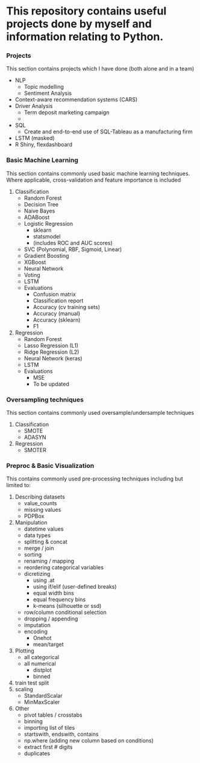 # This repository contains useful projects done by myself and information relating to Python.

### Projects
This section contains projects which I have done (both alone and in a team)
- NLP
   - Topic modelling
   - Sentiment Analysis
- Context-aware recommendation systems (CARS)
- Driver Analysis
   - Term deposit marketing campaign
   -
- SQL 
   - Create and end-to-end use of SQL-Tableau as a manufacturing firm
- LSTM (masked)
- R Shiny, flexdashboard

### Basic Machine Learning
This section contains commonly used basic machine learning techniques.
Where applicable, cross-validation and feature importance is included
1. Classification
   - Random Forest
   - Decision Tree
   - Naive Bayes
   - ADABoost
   - Logistic Regression
      - sklearn
      - statsmodel
      - (includes ROC and AUC scores)
   - SVC (Polynomial, RBF, Sigmoid, Linear)
   - Gradient Boosting
   - XGBoost
   - Neural Network
   - Voting
   - LSTM
   - Evaluations
      - Confusion matrix
      - Classification report
      - Accuracy (cv training sets)
      - Accuracy (manual)
      - Accuracy (sklearn)
      - F1
2. Regression
   - Random Forest
   - Lasso Regression (L1)
   - Ridge Regression (L2)
   - Neural Network (keras)
   - LSTM
   - Evaluations
      - MSE
      - To be updated
    
### Oversampling techniques
This section contains commonly used oversample/undersample techniques
1. Classification
   - SMOTE
   - ADASYN
2. Regression
   - SMOTER

### Preproc & Basic Visualization
This contains commonly used pre-processing techniques including but limited to:
1. Describing datasets
   - value_counts
   - missing values
   - PDPBox
2. Manipulation
   - datetime values
   - data types
   - splitting & concat
   - merge / join
   - sorting
   - renaming / mapping
   - reordering categorical variables
   - dicretizing
     - using .at
     - using if/elif (user-defined breaks)
     - equal width bins
     - equal frequency bins
     - k-means (silhouette or ssd)
   - row/column conditional selection
   - dropping / appending
   - imputation
   - encoding
     - Onehot
     - mean/target
3. Plotting
   - all categorical
   - all numerical
     - distplot
     - binned
4. train test split
5. scaling
   - StandardScalar
   - MinMaxScaler
6. Other
   - pivot tables / crosstabs
   - binning
   - importing list of tiles
   - startswith, endswith, contains
   - np.where (adding new column based on conditions)
   - extract first # digits
   - duplicates
  

   

